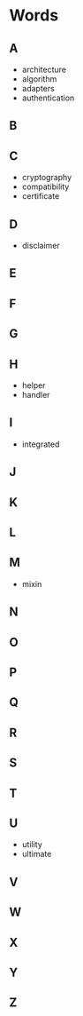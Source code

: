 # Words

## A
- architecture
- algorithm
- adapters
- authentication

## B

## C
- cryptography
- compatibility
- certificate

## D
- disclaimer

## E 

## F 

## G 

## H 
- helper
- handler

## I 
- integrated 

## J 

## K 

## L 

## M 
- mixin

## N 

## O 

## P 

## Q 

## R 

## S 

## T 

## U
- utility
- ultimate

## V 

## W 

## X 

## Y 

## Z
